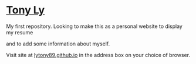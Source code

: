 # [Tony Ly](http:lytony89.github.io)
<p>My first repository. Looking to make this as a personal website to display my resume </p> and to add some information about myself.

Visit site at [lytony89.github.io](http:lytony89.github.io) in the address box on your choice of browser.
